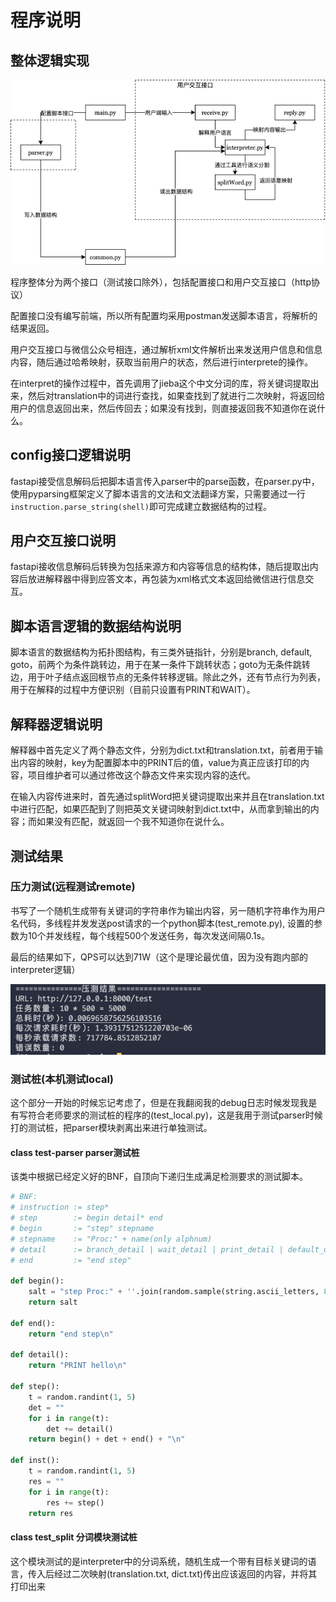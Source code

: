 # 程序说明

## 整体逻辑实现

![](/asset/docs/framework.png)

程序整体分为两个接口（测试接口除外），包括配置接口和用户交互接口（http协议）

配置接口没有编写前端，所以所有配置均采用postman发送脚本语言，将解析的结果返回。

用户交互接口与微信公众号相连，通过解析xml文件解析出来发送用户信息和信息内容，随后通过哈希映射，获取当前用户的状态，然后进行interprete的操作。

在interpret的操作过程中，首先调用了jieba这个中文分词的库，将关键词提取出来，然后对translation中的词进行查找，如果查找到了就进行二次映射，将返回给用户的信息返回出来，然后传回去；如果没有找到，则直接返回我不知道你在说什么。

## config接口逻辑说明

fastapi接受信息解码后把脚本语言传入parser中的parse函数，在parser.py中，使用pyparsing框架定义了脚本语言的文法和文法翻译方案，只需要通过一行``instruction.parse_string(shell)``即可完成建立数据结构的过程。


## 用户交互接口说明

fastapi接收信息解码后转换为包括来源方和内容等信息的结构体，随后提取出内容后放进解释器中得到应答文本，再包装为xml格式文本返回给微信进行信息交互。

## 脚本语言逻辑的数据结构说明

脚本语言的数据结构为拓扑图结构，有三类外链指针，分别是branch, default, goto，前两个为条件跳转边，用于在某一条件下跳转状态；goto为无条件跳转边，用于叶子结点返回根节点的无条件转移逻辑。除此之外，还有节点行为列表，用于在解释的过程中方便识别（目前只设置有PRINT和WAIT）。

## 解释器逻辑说明

解释器中首先定义了两个静态文件，分别为dict.txt和translation.txt，前者用于输出内容的映射，key为配置脚本中的PRINT后的值，value为真正应该打印的内容，项目维护者可以通过修改这个静态文件来实现内容的迭代。

在输入内容传进来时，首先通过splitWord把关键词提取出来并且在translation.txt中进行匹配，如果匹配到了则把英文关键词映射到dict.txt中，从而拿到输出的内容；而如果没有匹配，就返回一个我不知道你在说什么。

## 测试结果

### 压力测试(远程测试remote)

书写了一个随机生成带有关键词的字符串作为输出内容，另一随机字符串作为用户名代码，多线程并发发送post请求的一个python脚本(test_remote.py), 设置的参数为10个并发线程，每个线程500个发送任务，每次发送间隔0.1s。

最后的结果如下，QPS可以达到71W（这个是理论最优值，因为没有跑内部的interpreter逻辑）

![](/asset/docs/pressuretest.png)


### 测试桩(本机测试local)

这个部分一开始的时候忘记考虑了，但是在我翻阅我的debug日志时候发现我是有写符合老师要求的测试桩的程序的(test_local.py)，这是我用于测试parser时候打的测试桩，把parser模块剥离出来进行单独测试。

#### class test-parser parser测试桩

该类中根据已经定义好的BNF，自顶向下递归生成满足检测要求的测试脚本。

``` python
# BNF:
# instruction := step*
# step        := begin detail* end
# begin       := "step" stepname
# stepname    := "Proc:" + name(only alphnum)
# detail      := branch_detail | wait_detail | print_detail | default_detail | goto_detail
# end         := "end step"

def begin():
    salt = "step Proc:" + ''.join(random.sample(string.ascii_letters, 8)) + "\n"
    return salt

def end():
    return "end step\n"

def detail():
    return "PRINT hello\n"

def step():
    t = random.randint(1, 5)
    det = ""
    for i in range(t):
        det += detail()
    return begin() + det + end() + "\n"

def inst():
    t = random.randint(1, 5)
    res = ""
    for i in range(t):
        res += step()
    return res
```

#### class test_split 分词模块测试桩

这个模块测试的是interpreter中的分词系统，随机生成一个带有目标关键词的语言，传入后经过二次映射(translation.txt, dict.txt)传出应该返回的内容，并将其打印出来